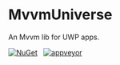 # MvvmUniverse
An Mvvm lib for UWP apps.

[![NuGet](https://img.shields.io/nuget/v/Opportunity.MvvmUniverse.svg)](https://www.nuget.org/packages/Opportunity.MvvmUniverse/)  
[![appveyor](https://img.shields.io/appveyor/ci/OpportunityLiu/MvvmUniverse.svg)](https://ci.appveyor.com/project/OpportunityLiu/MvvmUniverse)